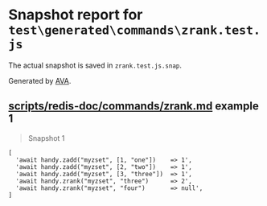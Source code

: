 # Snapshot report for `test\generated\commands\zrank.test.js`

The actual snapshot is saved in `zrank.test.js.snap`.

Generated by [AVA](https://ava.li).

## [scripts/redis-doc/commands/zrank.md](../../../../scripts/redis-doc/commands/zrank.md) example 1

> Snapshot 1

    [
      'await handy.zadd("myzset", [1, "one"])    => 1',
      'await handy.zadd("myzset", [2, "two"])    => 1',
      'await handy.zadd("myzset", [3, "three"])  => 1',
      'await handy.zrank("myzset", "three")      => 2',
      'await handy.zrank("myzset", "four")       => null',
    ]
